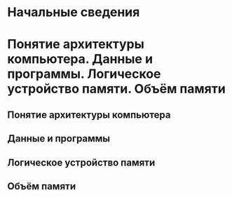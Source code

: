 Начальные сведения
====

Понятие архитектуры компьютера.
Данные и программы.
Логическое устройство памяти.
Объём памяти
====

Понятие архитектуры компьютера
----

Данные и программы
----

Логическое устройство памяти
----

Объём памяти
----
